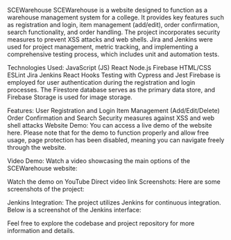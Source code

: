 SCEWarehouse
SCEWarehouse is a website designed to function as a warehouse management system for a college. It provides key features such as registration and login, item management (add/edit), order confirmation, search functionality, and order handling. The project incorporates security measures to prevent XSS attacks and web shells. Jira and Jenkins were used for project management, metric tracking, and implementing a comprehensive testing process, which includes unit and automation tests.

Technologies Used:
JavaScript (JS)
React
Node.js
Firebase
HTML/CSS
ESLint
Jira
Jenkins
React Hooks
Testing with Cypress and Jest
Firebase is employed for user authentication during the registration and login processes. The Firestore database serves as the primary data store, and Firebase Storage is used for image storage.

Features:
User Registration and Login
Item Management (Add/Edit/Delete)
Order Confirmation and Search
Security measures against XSS and web shell attacks
Website Demo:
You can access a live demo of the website here. Please note that for the demo to function properly and allow free usage, page protection has been disabled, meaning you can navigate freely through the website.

Video Demo:
Watch a video showcasing the main options of the SCEWarehouse website:

Watch the demo on YouTube
Direct video link
Screenshots:
Here are some screenshots of the project:







Jenkins Integration:
The project utilizes Jenkins for continuous integration. Below is a screenshot of the Jenkins interface:



Feel free to explore the codebase and project repository for more information and details.
